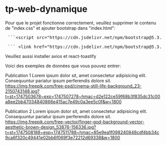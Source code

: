 # tp-web-dynamique

Pour que le projet fonctionne correctement, veuillez supprimer le contenu de "index.css" et ajouter bootstrap dans "index.html":

<pre> ```&lt;script src="https://cdn.jsdelivr.net/npm/bootstrap@5.3.3/dist/js/bootstrap.bundle.min.js" defer&gt;&lt;/script&gt; ``` </pre>
<pre> ``` &lt;link href="https://cdn.jsdelivr.net/npm/bootstrap@5.3.3/dist/css/bootstrap.min.css" rel="stylesheet"&gt; ``` </pre>

Veuillez aussi installer axios et react-toastify

Voici des exemples de données que vous pouvez entrer:

Publication 1
Lorem ipsum dolor sit, amet consectetur adipisicing elit. Consequuntur pariatur ipsum perferendis dolore sit.
https://img.freepik.com/free-psd/cinema-still-life-background_23-2150743148.jpg?t=st=1747503678~exp=1747507278~hmac=d2e122ce59f68b3f835dc31c00a8ee2bb47034840866e415ac7e49c0a3ee5c0f&w=1800

Publication 2
Lorem ipsum dolor sit, amet consectetur adipisicing elit. Consequuntur pariatur ipsum perferendis dolore sit.
https://img.freepik.com/free-vector/finger-god-background-vector-aesthetic-brown-design_53876-156336.jpg?t=st=1747508188~exp=1747511788~hmac=85e9ea1f098240848cdf4bb34c9ca6f320c49441e02bb6f069f3e72212d69338&w=1800
